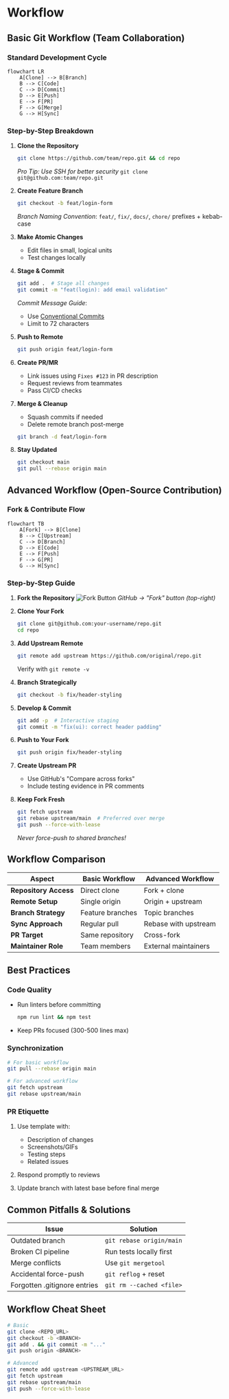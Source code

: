 # Workflow

## Basic Git Workflow (Team Collaboration)

### Standard Development Cycle
```mermaid
flowchart LR
    A[Clone] --> B[Branch]
    B --> C[Code]
    C --> D[Commit]
    D --> E[Push]
    E --> F[PR]
    F --> G[Merge]
    G --> H[Sync]
```

### Step-by-Step Breakdown

1. **Clone the Repository**
   ```bash
   git clone https://github.com/team/repo.git && cd repo
   ```
   *Pro Tip: Use SSH for better security*
   `git clone git@github.com:team/repo.git`

2. **Create Feature Branch**
   ```bash
   git checkout -b feat/login-form
   ```
   *Branch Naming Convention*:
   `feat/`, `fix/`, `docs/`, `chore/` prefixes + kebab-case

3. **Make Atomic Changes**
   - Edit files in small, logical units
   - Test changes locally

4. **Stage & Commit**
   ```bash
   git add .  # Stage all changes
   git commit -m "feat(login): add email validation"
   ```
   *Commit Message Guide*:
   - Use [Conventional Commits](https://www.conventionalcommits.org/)
   - Limit to 72 characters

5. **Push to Remote**
   ```bash
   git push origin feat/login-form
   ```

6. **Create PR/MR**
   - Link issues using `Fixes #123` in PR description
   - Request reviews from teammates
   - Pass CI/CD checks

7. **Merge & Cleanup**
   - Squash commits if needed
   - Delete remote branch post-merge
   ```bash
   git branch -d feat/login-form
   ```

8. **Stay Updated**
   ```bash
   git checkout main
   git pull --rebase origin main
   ```

## Advanced Workflow (Open-Source Contribution)

### Fork & Contribute Flow
```mermaid
flowchart TB
    A[Fork] --> B[Clone]
    B --> C[Upstream]
    C --> D[Branch]
    D --> E[Code]
    E --> F[Push]
    F --> G[PR]
    G --> H[Sync]
```

### Step-by-Step Guide

1. **Fork the Repository**
   ![Fork Button](https://example.com/fork-button.png)
   *GitHub → "Fork" button (top-right)*

2. **Clone Your Fork**
   ```bash
   git clone git@github.com:your-username/repo.git
   cd repo
   ```

3. **Add Upstream Remote**
   ```bash
   git remote add upstream https://github.com/original/repo.git
   ```
   Verify with `git remote -v`

4. **Branch Strategically**
   ```bash
   git checkout -b fix/header-styling
   ```

5. **Develop & Commit**
   ```bash
   git add -p  # Interactive staging
   git commit -m "fix(ui): correct header padding"
   ```

6. **Push to Your Fork**
   ```bash
   git push origin fix/header-styling
   ```

7. **Create Upstream PR**
   - Use GitHub's "Compare across forks"
   - Include testing evidence in PR comments

8. **Keep Fork Fresh**
   ```bash
   git fetch upstream
   git rebase upstream/main  # Preferred over merge
   git push --force-with-lease
   ```
   *Never force-push to shared branches!*

## Workflow Comparison

| Aspect               | Basic Workflow              | Advanced Workflow         |
|----------------------|-----------------------------|---------------------------|
| **Repository Access**| Direct clone                | Fork + clone              |
| **Remote Setup**     | Single origin               | Origin + upstream         |
| **Branch Strategy**  | Feature branches            | Topic branches            |
| **Sync Approach**    | Regular pull                | Rebase with upstream      |
| **PR Target**        | Same repository             | Cross-fork                |
| **Maintainer Role**  | Team members                | External maintainers      |

## Best Practices

### Code Quality
- Run linters before committing
  ```bash
  npm run lint && npm test
  ```
- Keep PRs focused (300-500 lines max)

### Synchronization
```bash
# For basic workflow
git pull --rebase origin main

# For advanced workflow
git fetch upstream
git rebase upstream/main
```

### PR Etiquette
1. Use template with:
   - Description of changes
   - Screenshots/GIFs
   - Testing steps
   - Related issues

2. Respond promptly to reviews

3. Update branch with latest base before final merge

## Common Pitfalls & Solutions

| Issue                        | Solution                    |
|------------------------------|-----------------------------|
| Outdated branch              | `git rebase origin/main`    |
| Broken CI pipeline           | Run tests locally first     |
| Merge conflicts              | Use `git mergetool`         |
| Accidental force-push        | `git reflog` + reset        |
| Forgotten .gitignore entries | `git rm --cached <file>`    |

## Workflow Cheat Sheet

```bash
# Basic
git clone <REPO_URL>
git checkout -b <BRANCH>
git add . && git commit -m "..."
git push origin <BRANCH>

# Advanced
git remote add upstream <UPSTREAM_URL>
git fetch upstream
git rebase upstream/main
git push --force-with-lease
```
